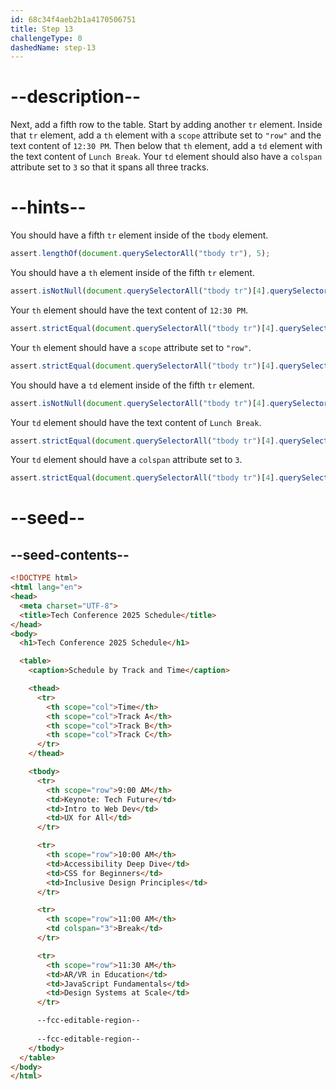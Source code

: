 ```yaml
---
id: 68c34f4aeb2b1a4170506751
title: Step 13
challengeType: 0
dashedName: step-13
---
```


# --description--

Next, add a fifth row to the table. Start by adding another `tr` element. Inside that `tr` element, add a `th` element with a `scope` attribute set to `"row"` and the text content of `12:30 PM`. Then below that `th` element, add a `td` element with the text content of `Lunch Break`. Your `td` element should also have a `colspan` attribute set to `3` so that it spans all three tracks.

# --hints--

You should have a fifth `tr` element inside of the `tbody` element.

```js
assert.lengthOf(document.querySelectorAll("tbody tr"), 5);
```

You should have a `th` element inside of the fifth `tr` element.

```js
assert.isNotNull(document.querySelectorAll("tbody tr")[4].querySelector("th"));
```

Your `th` element should have the text content of `12:30 PM`.

```js
assert.strictEqual(document.querySelectorAll("tbody tr")[4].querySelector("th")?.textContent, "12:30 PM");
```

Your `th` element should have a `scope` attribute set to `"row"`.

```js
assert.strictEqual(document.querySelectorAll("tbody tr")[4].querySelector("th")?.getAttribute("scope"), "row");
```

You should have a `td` element inside of the fifth `tr` element.

```js
assert.isNotNull(document.querySelectorAll("tbody tr")[4].querySelector("td"));
```

Your `td` element should have the text content of `Lunch Break`.

```js
assert.strictEqual(document.querySelectorAll("tbody tr")[4].querySelector("td")?.textContent, "Lunch Break");
``` 

Your `td` element should have a `colspan` attribute set to `3`.

```js
assert.strictEqual(document.querySelectorAll("tbody tr")[4].querySelector("td")?.getAttribute("colspan"), "3");
```

# --seed--

## --seed-contents--

```html
<!DOCTYPE html>
<html lang="en">
<head>
  <meta charset="UTF-8">
  <title>Tech Conference 2025 Schedule</title>
</head>
<body>
  <h1>Tech Conference 2025 Schedule</h1>

  <table>
    <caption>Schedule by Track and Time</caption>

    <thead>
      <tr>
        <th scope="col">Time</th>
        <th scope="col">Track A</th>
        <th scope="col">Track B</th>
        <th scope="col">Track C</th>
      </tr>
    </thead>

    <tbody>
      <tr>
        <th scope="row">9:00 AM</th>
        <td>Keynote: Tech Future</td>
        <td>Intro to Web Dev</td>
        <td>UX for All</td>
      </tr>

      <tr>
        <th scope="row">10:00 AM</th>
        <td>Accessibility Deep Dive</td>
        <td>CSS for Beginners</td>
        <td>Inclusive Design Principles</td>
      </tr>

      <tr>
        <th scope="row">11:00 AM</th>
        <td colspan="3">Break</td>
      </tr>

      <tr>
        <th scope="row">11:30 AM</th>
        <td>AR/VR in Education</td>
        <td>JavaScript Fundamentals</td>
        <td>Design Systems at Scale</td>
      </tr>

      --fcc-editable-region--
      
      --fcc-editable-region--
    </tbody>
  </table>
</body>
</html>
```
